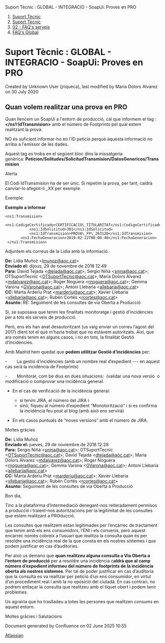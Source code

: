 Suport Tècnic : GLOBAL - INTEGRACIO - SoapUi: Proves en PRO  

1.  [Suport Tècnic](index.md)
2.  [Suport Tècnic](13893782.md)
3.  [02 - FAQ's serveis](26313393.md)
4.  [FAQ's Global](28705585.md)

Suport Tècnic : GLOBAL - INTEGRACIO - SoapUi: Proves en PRO
===========================================================

Created by Unknown User (jriqueca), last modified by Maria Dolors Alvarez on 30 July 2020

Quan volem realitzar una prova en PRO
-------------------------------------

Quan llencem un SoapUi a l'entorn de producció, cal que informem el tag : **</ns1:IdTransmision>** amb el número de Footprints pel qual estem realitzant la prova.

NO és suficient informar-ho en l'ID petició perquè aquesta informació no arriba a l'emissor de les dades.

Aquest tag es troba en el següent bloc dins la missatgeria genèrica: **Peticion/Solitudes/SolicitudTransmision/DatosGenericos/Transmision**

Alerta

El Codi IdTransmision ha de ser únic. Si repetim la prova, per tant, caldrà canviar-lo afegint-li _\_XX_ per exemple.

Exemple:

**Exemple a informar**

	<ns1:Transmision>
           <ns1:CodigoCertificado>CERTIFICACIO\_TITULARITAT</ns1:CodigoCertificado>
               <ns1:IdSolicitud>301</ns1:IdSolicitud>
               <ns1:IdTransmision>PROVA\_FP\_263120</ns1:IdTransmision>
           <ns1:FechaGeneracion>2019-02-22T08:00:48</ns1:FechaGeneracion>
     </ns1:Transmision>

Adjuntem els correus de la Lidia amb la informació.

  

**De:** Lidia Muñoz <[lmunoz@aoc.cat](mailto:lmunoz@aoc.cat)\>  
**Enviado el:** dijous, 29 de novembre de 2018 12:49  
**Para:** David Tejada <[dtejada@aoc.cat](mailto:dtejada@aoc.cat)\>; Sergio Niñà <[snina@aoc.cat](mailto:snina@aoc.cat)\>; OTSuportTecnic <[OTSuportTecnic@aoc.cat](mailto:OTSuportTecnic@aoc.cat)\>; Maria Dolors Alvarez <[mdalvarez@aoc.cat](mailto:mdalvarez@aoc.cat)\>; Roger Noguera <[rnoguera@aoc.cat](mailto:rnoguera@aoc.cat)\>; Gemma Varona <[GVarona@aoc.cat](mailto:GVarona@aoc.cat)\>; Antoni Llebaria <[allebaria@aoc.cat](mailto:allebaria@aoc.cat)\>  
**CC:** Marta Arderiu Prat <[marderiu@aoc.cat](mailto:marderiu@aoc.cat)\>; Xavier Llebaria <[xllebaria@aoc.cat](mailto:xllebaria@aoc.cat)\>; Rubén Cortés <[rcortes@aoc.cat](mailto:rcortes@aoc.cat)\>  
**Asunto:** RE: Seguiment de les consultes de via Oberta a Producció

  

  

Si, se suposava que tenim les finalitats monitoratge i gestió d’incidències per a tots els serveis de producció.

Però, ens els han anat desautoritzant (us vaig enviar un correu l’agost del 2017) dient tot el que m’havia trobat que no estàvem autoritzats. Així, que ara només tenim en alguns casos, i no en tots, la finalitat Gestió d’incidències.

  

Amb Madrid hem quedat que **podem utilitzar Gestió d’incidències** per:

  

\-        La gestió d’incidències (amb un nombre real d’expedient --- en aquest cas serà la incidència de Footprints)

\-        Monitorar, com bé dius en dues situacions:  (validar una nova versió  o modificació o comprovar una incidència general.

*   En el cas de verificació de la incidència general:
    *   si tenim JIRA, el número del JIRA i
    *   sinó, fiqueu al número d’expedient “Monotorització” i si es confirma la incidència feu post al blog (amb això ens servirà)

  

*   En els casos puntuals de “noves versions” amb el número de JIRA.

  

Moltes gràcies

**De:** Lidia Muñoz  
**Enviado el:** jueves, 29 de noviembre de 2018 12:28  
**Para:** Sergio Niñà <[snina@aoc.cat](mailto:snina@aoc.cat)\>; OTSuportTecnic <[OTSuportTecnic@aoc.cat](mailto:OTSuportTecnic@aoc.cat)\>; David Tejada <[dtejada@aoc.cat](mailto:dtejada@aoc.cat)\>; Maria Dolors Alvarez <[mdalvarez@aoc.cat](mailto:mdalvarez@aoc.cat)\>; Roger Noguera <[rnoguera@aoc.cat](mailto:rnoguera@aoc.cat)\>; Gemma Varona <[GVarona@aoc.cat](mailto:GVarona@aoc.cat)\>; Antoni Llebaria <[allebaria@aoc.cat](mailto:allebaria@aoc.cat)\>  
**CC:** Marta Arderiu Prat <[marderiu@aoc.cat](mailto:marderiu@aoc.cat)\>; Xavier Llebaria <[xllebaria@aoc.cat](mailto:xllebaria@aoc.cat)\>; Rubén Cortés <[rcortes@aoc.cat](mailto:rcortes@aoc.cat)\>  
**Asunto:** Seguiment de les consultes de via Oberta a Producció

  

Bon dia,

  

Tinc a la plataforma d’Intermediació denegant-nos reiteradament permisos a producció i traient-nos autoritzacions per la legitimitat de les consultes que estem realitzant a PROducció.

Les consultes que realitzem estan legitimades per l’encàrrec de tractament que tenim amb els ens consumidors, l’ENI i els convenis, però aquest encàrrec només cobreix a l’usuari que realitza la consulta quan és per resoldre una incidència real de la que consta en els nostres sistemes i que podem justificar en cas d’auditories.

Per això us demano que **quan realitzeu alguna consulta a Via Oberta a l’entorn de producció** per a resoldre una incidència c**aldrà que al camp número d’expedient informeu del número de footprints de la incidència oberta als nostres sistemes**. Per tal de poder justificar en cas d’auditoria que la consulta es va realitzar per petició d’un ens consumidor, en virtut d’un procediment real i amb la no oposició del ciutadà. En cas contrari, no podrem enllaçar la consulta que realitzeu amb el tiquet obert i podem tenir problemes.

  

Us agrairia que ho traslladeu a totes les persones que realitzen consums en aquest entorn.

  

Moltes gràcies i Salutacions

Document generated by Confluence on 02 June 2025 10:55

[Atlassian](http://www.atlassian.com/)